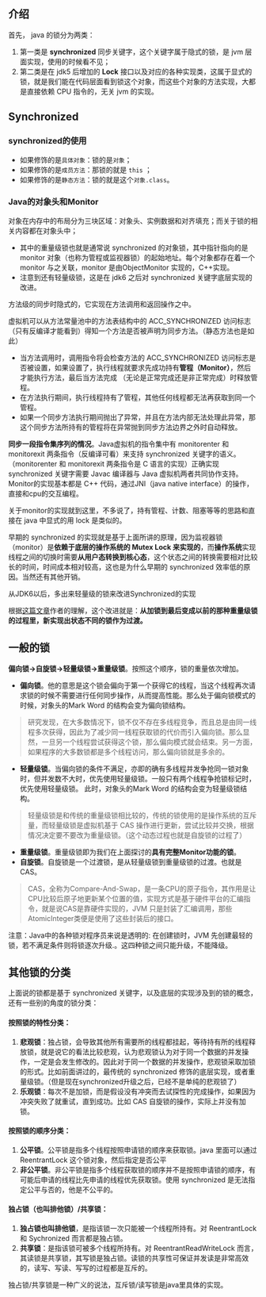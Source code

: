 ## 介绍

首先， java 的锁分为两类：

1. 第一类是 **synchronized** 同步关键字，这个关键字属于隐式的锁，是 jvm 层面实现，使用的时候看不见；
2. 第二类是在 jdk5 后增加的 **Lock** 接口以及对应的各种实现类，这属于显式的锁，就是我们能在代码层面看到锁这个对象，而这些个对象的方法实现，大都是直接依赖 CPU 指令的，无关 jvm 的实现。

## Synchronized

### synchronized的使用

- 如果修饰的是`具体对象`：锁的是`对象`；
- 如果修饰的是`成员方法`：那锁的就是 `this` ；
- 如果修饰的是`静态方法`：锁的就是这个`对象.class`。

### Java的对象头和Monitor

对象在内存中的布局分为三块区域：对象头、实例数据和对齐填充；而关于锁的相关内容都在对象头中；

- 其中的重量级锁也就是通常说 synchronized 的对象锁，其中指针指向的是 monitor 对象（也称为管程或监视器锁）的起始地址。每个对象都存在着一个 monitor 与之关联，monitor 是由ObjectMonitor 实现的，C++实现。
- 注意到还有轻量级锁，这是在 jdk6 之后对 synchronized 关键字底层实现的改进。

方法级的同步时隐式的，它实现在方法调用和返回操作之中。

虚拟机可以从方法常量池中的方法表结构中的 ACC_SYNCHRONIZED 访问标志（只有反编译才能看到）得知一个方法是否被声明为同步方法。（静态方法也是如此）

- 当方法调用时，调用指令将会检查方法的 ACC_SYNCHRONIZED 访问标志是否被设置，如果设置了，执行线程就要求先成功持有**管程（Monitor）**，然后才能执行方法，最后当方法完成 （无论是正常完成还是非正常完成）时释放管程。
- 在方法执行期间，执行线程持有了管程，其他任何线程都无法再获取到同一个管程。
- 如果一个同步方法执行期间抛出了异常，并且在方法内部无法处理此异常，那这个同步方法所持有的管程将在异常抛到同步方法边界之外时自动释放。

**同步一段指令集序列的情况**。Java虚拟机的指令集中有 monitorenter 和 monitorexit 两条指令（反编译可看）来支持 synchronized 关键字的语义。（monitorenter 和 monitorexit 两条指令是 C 语言的实现）正确实现 synchronized 关键字需要 Javac 编译器与 Java 虚拟机两者共同协作支持。Monitor的实现基本都是 C++ 代码，通过JNI（java native interface）的操作，直接和cpu的交互编程。

关于monitor的实现就到这里，不多说了，持有管程、计数、阻塞等等的思路和直接在 java 中显式的用 lock 是类似的。

早期的 synchronized 的实现就是基于上面所讲的原理，因为监视器锁（monitor）是**依赖于底层的操作系统的 Mutex Lock 来实现的**，而**操作系统**实现线程之间的切换时需要**从用户态转换到核心态**，这个状态之间的转换需要相对比较长的时间，时间成本相对较高，这也是为什么早期的 synchronized 效率低的原因。当然还有其他开销。

从JDK6以后，多出来轻量级的锁来改进Synchronized的实现

根据[这篇文章](https://www.cnblogs.com/lifegoeson/p/13683785.html)作者的理解，这个改进就是：**从加锁到最后变成以前的那种重量级锁的过程里，新实现出状态不同的锁作为过渡。**

## 一般的锁

**偏向锁->自旋锁->轻量级锁->重量级锁**。按照这个顺序，锁的重量依次增加。

- **偏向锁**。他的意思是这个锁会偏向于第一个获得它的线程，当这个线程再次请求锁的时候不需要进行任何同步操作，从而提高性能。那么处于偏向锁模式的时候，对象头的Mark Word 的结构会变为偏向锁结构。

> 研究发现，在大多数情况下，锁不仅不存在多线程竞争，而且总是由同一线程多次获得，因此为了减少同一线程获取锁的代价而引入偏向锁。那么显然，一旦另一个线程尝试获得这个锁，那么偏向模式就会结束。另一方面，如果程序的大多数锁都是多个线程访问，那么偏向锁就是多余的。

- **轻量级锁**。当偏向锁的条件不满足，亦即的确有多线程并发争抢同一锁对象时，但并发数不大时，优先使用轻量级锁。一般只有两个线程争抢锁标记时，优先使用轻量级锁。 此时，对象头的Mark Word 的结构会变为轻量级锁结构。

> 轻量级锁是和传统的重量级锁相比较的，传统的锁使用的是操作系统的互斥量，而轻量级锁是虚拟机基于 CAS 操作进行更新，尝试比较并交换，根据情况决定要不要改为重量级锁。（这个动态过程也就是自旋锁的过程了）

- **重量级锁**。重量级锁即为我们在上面探讨的**具有完整Monitor功能的锁**。
- **自旋锁**。自旋锁是一个过渡锁，是从轻量级锁到重量级锁的过渡。也就是CAS。

> CAS，全称为Compare-And-Swap，是一条CPU的原子指令，其作用是让CPU比较后原子地更新某个位置的值，实现方式是基于硬件平台的汇编指令，就是说CAS是靠硬件实现的，JVM 只是封装了汇编调用，那些AtomicInteger类便是使用了这些封装后的接口。

注意：Java中的各种锁对程序员来说是透明的: 在创建锁时，JVM 先创建最轻的锁，若不满足条件则将锁逐次升级.。这四种锁之间只能升级，不能降级。

## 其他锁的分类

上面说的锁都是基于 synchronized 关键字，以及底层的实现涉及到的锁的概念，还有一些别的角度的锁分类：

#### 按照锁的特性分类：

1. **悲观锁**：独占锁，会导致其他所有需要所的线程都挂起，等待持有所的线程释放锁，就是说它的看法比较悲观，认为悲观锁认为对于同一个数据的并发操作，一定是会发生修改的。因此对于同一个数据的并发操作，悲观锁采取加锁的形式。比如前面讲过的，最传统的 synchronized 修饰的底层实现，或者重量级锁。（但是现在synchronized升级之后，已经不是单纯的悲观锁了）
2. **乐观锁**：每次不是加锁，而是假设没有冲突而去试探性的完成操作，如果因为冲突失败了就重试，直到成功。比如 CAS 自旋锁的操作，实际上并没有加锁。

#### 按照锁的顺序分类：

1. **公平锁**。公平锁是指多个线程按照申请锁的顺序来获取锁。java 里面可以通过 ReentrantLock 这个锁对象，然后指定是否公平
2. **非公平锁**。非公平锁是指多个线程获取锁的顺序并不是按照申请锁的顺序，有可能后申请的线程比先申请的线程优先获取锁。使用 synchronized 是无法指定公平与否的，他是不公平的。

#### 独占锁（也叫排他锁）/共享锁：

1. **独占锁也叫排他锁**，是指该锁一次只能被一个线程所持有。对 ReentrantLock 和 Sychronized 而言都是独占锁。
2. **共享锁**：是指该锁可被多个线程所持有。对 ReentrantReadWriteLock 而言，其读锁是共享锁，其写锁是独占锁。读锁的共享性可保证并发读是非常高效的，读写、写读、写写的过程都是互斥的。

独占锁/共享锁是一种广义的说法，互斥锁/读写锁是java里具体的实现。